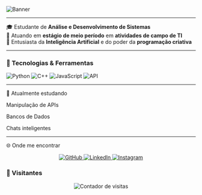 <!-- Banner Animado -->
![Banner](https://readme-typing-svg.demolab.com?font=Fira+Code&size=28&pause=1000&color=22D3EE&center=true&vCenter=true&width=800&lines=👋+Bem-vindo(a)+ao+meu+perfil!;)

---

🎓 Estudante de **Análise e Desenvolvimento de Sistemas**  
💼 Atuando em **estágio de meio período** em **atividades de campo de TI**  
🤖 Entusiasta da **Inteligência Artificial** e do poder da **programação criativa**

---

### 🧠 Tecnologias & Ferramentas
![Python](https://img.shields.io/badge/Python-3776AB?style=for-the-badge&logo=python&logoColor=white)
![C++](https://img.shields.io/badge/C++-00599C?style=for-the-badge&logo=cplusplus&logoColor=white)
![JavaScript](https://img.shields.io/badge/JavaScript-F7DF1E?style=for-the-badge&logo=javascript&logoColor=black)
![API](https://img.shields.io/badge/API-009688?style=for-the-badge&logo=fastapi&logoColor=white)

---
  🚀 Atualmente estudando

 Manipulação de APIs  
 
 Bancos de Dados

 Chats inteligentes
 
---

🌐 Onde me encontrar
<p align="center">
  <a href="https://github.com/ian-alves-RO" target="_blank">
    <img src="https://img.shields.io/badge/GitHub-100000?style=for-the-badge&logo=github&logoColor=white" alt="GitHub"/>
  </a>
  <a href="https://www.linkedin.com/in/ian-alves-rodrigues-945759269/" target="_blank">
    <img src="https://img.shields.io/badge/LinkedIn-0077B5?style=for-the-badge&logo=linkedin&logoColor=white" alt="LinkedIn"/>
  </a>
  <a href="https://www.instagram.com/ianzitos08/" target="_blank">
  <img src="https://img.shields.io/badge/Instagram-E4405F?style=for-the-badge&logo=instagram&logoColor=white" alt="Instagram"/>
</a>
</p>

### 👀 Visitantes
<p align="center">
  <img src="https://komarev.com/ghpvc/?username=ian-alves-RO&color=blueviolet&style=for-the-badge" alt="Contador de visitas"/>
</p>
